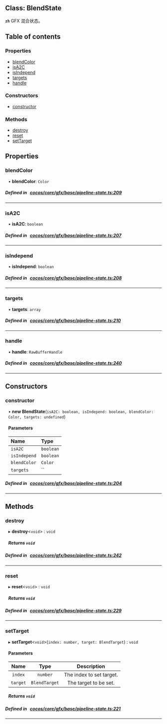 
## Class: BlendState






**`zh`** GFX 混合状态。



<div class="table-of-content">
<h2>Table of contents</h2>


### Properties

- [ blendColor](#blendColor)
- [ isA2C](#isA2C)
- [ isIndepend](#isIndepend)
- [ targets](#targets)
- [ handle](#handle)

### Constructors

- [ constructor](#constructor)

### Methods

- [ destroy](#destroy)
- [ reset](#reset)
- [ setTarget](#setTarget)
</div>

## Properties


### blendColor
<div style="margin-left: 10px;">




•  **blendColor**:
`Color` 
</div>

##### Defined in &nbsp;   [cocos/core/gfx/base/pipeline-state.ts:209](https://github.com/cocos-creator/engine/blob/c7bf6b8a9/cocos/core/gfx/base/pipeline-state.ts#L209)&nbsp;


___


### isA2C
<div style="margin-left: 10px;">




•  **isA2C**:
`boolean` 
</div>

##### Defined in &nbsp;   [cocos/core/gfx/base/pipeline-state.ts:207](https://github.com/cocos-creator/engine/blob/c7bf6b8a9/cocos/core/gfx/base/pipeline-state.ts#L207)&nbsp;


___


### isIndepend
<div style="margin-left: 10px;">




•  **isIndepend**:
`boolean` 
</div>

##### Defined in &nbsp;   [cocos/core/gfx/base/pipeline-state.ts:208](https://github.com/cocos-creator/engine/blob/c7bf6b8a9/cocos/core/gfx/base/pipeline-state.ts#L208)&nbsp;


___


### targets
<div style="margin-left: 10px;">




•  **targets**:
`array` 
</div>

##### Defined in &nbsp;   [cocos/core/gfx/base/pipeline-state.ts:210](https://github.com/cocos-creator/engine/blob/c7bf6b8a9/cocos/core/gfx/base/pipeline-state.ts#L210)&nbsp;


___


### handle
<div style="margin-left: 10px;">




•  **handle**:
 ``RawBufferHandle`` 
</div>

##### Defined in &nbsp;   [cocos/core/gfx/base/pipeline-state.ts:240](https://github.com/cocos-creator/engine/blob/c7bf6b8a9/cocos/core/gfx/base/pipeline-state.ts#L240)&nbsp;


___

<!---->
## Constructors


### constructor
<div style="margin-left: 10px;">

• **new BlendState**(`isA2C: boolean, isIndepend: boolean, blendColor: Color, targets: undefined`)

#### Parameters

| Name | Type |
| :------ | :------ |
| `isA2C` | `boolean` |
| `isIndepend` | `boolean` |
| `blendColor` | `Color` |
| `targets` | `` |
</div>

##### Defined in &nbsp;   [cocos/core/gfx/base/pipeline-state.ts:204](https://github.com/cocos-creator/engine/blob/c7bf6b8a9/cocos/core/gfx/base/pipeline-state.ts#L204)&nbsp;


---

<!---->
## Methods

### destroy

<div style="margin-left: 10px;">

▸   **destroy**<`void`\> : `void`




##### Returns `void`
</div>

##### Defined in &nbsp;   [cocos/core/gfx/base/pipeline-state.ts:242](https://github.com/cocos-creator/engine/blob/c7bf6b8a9/cocos/core/gfx/base/pipeline-state.ts#L242)&nbsp;
___
### reset

<div style="margin-left: 10px;">

▸   **reset**<`void`\> : `void`




##### Returns `void`
</div>

##### Defined in &nbsp;   [cocos/core/gfx/base/pipeline-state.ts:229](https://github.com/cocos-creator/engine/blob/c7bf6b8a9/cocos/core/gfx/base/pipeline-state.ts#L229)&nbsp;
___
### setTarget

<div style="margin-left: 10px;">

▸   **setTarget**<`void`\>(`index: number, target: BlendTarget`) : `void`



#### Parameters

| Name | Type | Description |
| :------: | :------: | :------: |
| `index` | `number` | The index to set target.  |
| `target` | `BlendTarget` | The target to be set.  |


##### Returns `void`
</div>

##### Defined in &nbsp;   [cocos/core/gfx/base/pipeline-state.ts:221](https://github.com/cocos-creator/engine/blob/c7bf6b8a9/cocos/core/gfx/base/pipeline-state.ts#L221)&nbsp;
___
<!---->



